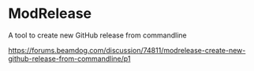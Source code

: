 # ModRelease
A tool to create new GitHub release from commandline

<https://forums.beamdog.com/discussion/74811/modrelease-create-new-github-release-from-commandline/p1>
